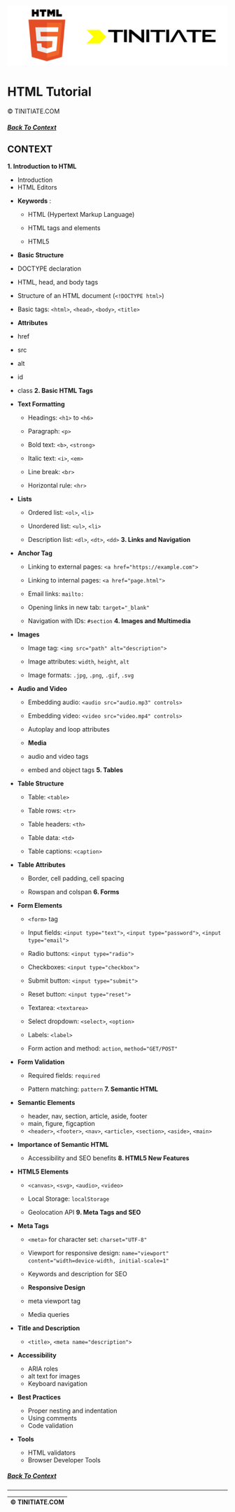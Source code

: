 ![HTML Tinitiate Image](html_tinitiate.png)

# HTML Tutorial
&copy; TINITIATE.COM

##### [Back To Context](../README.md)

## CONTEXT
**1. Introduction to HTML**  
* Introduction
* HTML Editors

- **Keywords** :
  - HTML (Hypertext Markup Language)

  - HTML tags and elements

  - HTML5
 - **Basic Structure**
  - DOCTYPE declaration
  - HTML, head, and body tags
  - Structure of an HTML document (`<!DOCTYPE html>`)
 
  - Basic tags: `<html>`, `<head>`, `<body>`, `<title>`
  - **Attributes**
  - href
  - src
  - alt
  - id
  - class
**2. Basic HTML Tags**  
- **Text Formatting**  
  - Headings: `<h1>` to `<h6>`
 
  - Paragraph: `<p>`
 
  - Bold text: `<b>`, `<strong>`
 
  - Italic text: `<i>`, `<em>`
 
  - Line break: `<br>`
 
  - Horizontal rule: `<hr>`
 
- **Lists**  
  - Ordered list: `<ol>`, `<li>`
 
  - Unordered list: `<ul>`, `<li>`
 
  - Description list: `<dl>`, `<dt>`, `<dd>`
**3. Links and Navigation**  
- **Anchor Tag**  
  - Linking to external pages: `<a href="https://example.com">`
 
  - Linking to internal pages: `<a href="page.html">`
 
  - Email links: `mailto:`
 
  - Opening links in new tab: `target="_blank"`
 
  - Navigation with IDs: `#section`
**4. Images and Multimedia**  
- **Images**  
  - Image tag: `<img src="path" alt="description">`
 
  - Image attributes: `width`, `height`, `alt`
 
  - Image formats: `.jpg`, `.png`, `.gif`, `.svg`
 
- **Audio and Video**  
  - Embedding audio: `<audio src="audio.mp3" controls>`
 
  - Embedding video: `<video src="video.mp4" controls>`

  - Autoplay and loop attributes
  - **Media**
  - audio and video tags
  - embed and object tags
**5. Tables**  
- **Table Structure**  
  - Table: `<table>`
 
  - Table rows: `<tr>`
 
  - Table headers: `<th>`
 
  - Table data: `<td>`
 
  - Table captions: `<caption>`
 
- **Table Attributes** 
  - Border, cell padding, cell spacing

  - Rowspan and colspan
**6. Forms**  
- **Form Elements**  
  - `<form>` tag
 
  - Input fields: `<input type="text">`, `<input type="password">`, `<input type="email">`
 
  - Radio buttons: `<input type="radio">`
 
  - Checkboxes: `<input type="checkbox">`
 
  - Submit button: `<input type="submit">`
 
  - Reset button: `<input type="reset">`
 
  - Textarea: `<textarea>`
 
  - Select dropdown: `<select>`, `<option>`
 
  - Labels: `<label>`
 
  - Form action and method: `action`, `method="GET/POST"`
 
- **Form Validation**  
  - Required fields: `required`
 
  - Pattern matching: `pattern`
**7. Semantic HTML**  
- **Semantic Elements**  
  - header, nav, section, article, aside, footer
  - main, figure, figcaption
  - `<header>`, `<footer>`, `<nav>`, `<article>`, `<section>`, `<aside>`, `<main>`
 
- **Importance of Semantic HTML** 
  - Accessibility and SEO benefits
**8. HTML5 New Features**  
- **HTML5 Elements**  
  - `<canvas>`, `<svg>`, `<audio>`, `<video>`
 
  - Local Storage: `localStorage`

  - Geolocation API
**9. Meta Tags and SEO**  
- **Meta Tags**  
  - `<meta>` for character set: `charset="UTF-8"`
 
  - Viewport for responsive design: `name="viewport" content="width=device-width, initial-scale=1"`

  - Keywords and description for SEO
 
  - **Responsive Design**
  - meta viewport tag
  - Media queries
- **Title and Description**  
  - `<title>`, `<meta name="description">`
- **Accessibility**
  - ARIA roles
  - alt text for images
  - Keyboard navigation
- **Best Practices**
  - Proper nesting and indentation
  - Using comments
  - Code validation

- **Tools**
  - HTML validators
  - Browser Developer Tools

##### [Back To Context](../README.md)
***
| &copy; TINITIATE.COM |
|----------------------|